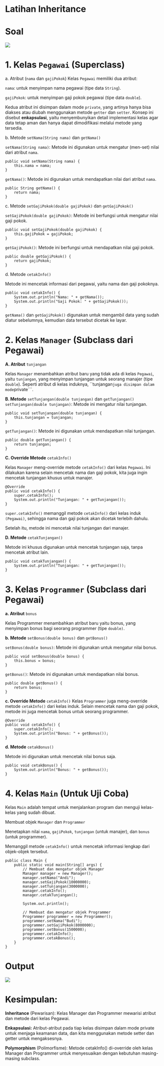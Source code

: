 # Latihan Inheritance
# Soal
<img src= "soal.jpeg">

# 1. Kelas ```Pegawai``` (Superclass)
a. Atribut (```nama``` dan ```gajiPokok```)
Kelas ```Pegawai``` memiliki dua atribut:

```nama```: untuk menyimpan nama pegawai (tipe data ```String```).

```gajiPokok```: untuk menyimpan gaji pokok pegawai (tipe data ```double```).

Kedua atribut ini disimpan dalam mode ```private```, yang artinya hanya bisa diakses atau diubah menggunakan metode ```getter``` dan ```setter```. Konsep ini disebut **enkapsulasi**, yaitu menyembunyikan detail implementasi kelas agar data tetap aman dan hanya dapat dimodifikasi melalui metode yang tersedia.

b. Metode ```setNama(String nama)``` dan ```getNama()```

```setNama(String nama)```: Metode ini digunakan untuk mengatur (men-set) nilai dari atribut ```nama```.

```
public void setNama(String nama) {
    this.nama = nama;
}
```
```getNama()```: Metode ini digunakan untuk mendapatkan nilai dari atribut ```nama```.

```
public String getNama() {
    return nama;
}
```
c. Metode ```setGajiPokok(double gajiPokok)``` dan ```getGajiPokok()```

```setGajiPokok(double gajiPokok)```: Metode ini berfungsi untuk mengatur nilai gaji pokok.

```
public void setGajiPokok(double gajiPokok) {
    this.gajiPokok = gajiPokok;
}
```
```getGajiPokok()```: Metode ini berfungsi untuk mendapatkan nilai gaji pokok.

```
public double getGajiPokok() {
    return gajiPokok;
}
```
d. Metode ```cetakInfo()```

Metode ini mencetak informasi dari pegawai, yaitu nama dan gaji pokoknya.

```
public void cetakInfo() {
    System.out.println("Nama: " + getNama());
    System.out.println("Gaji Pokok: " + getGajiPokok());
}
```
```getNama()``` dan ```getGajiPokok()``` digunakan untuk mengambil data yang sudah diatur sebelumnya, kemudian data tersebut dicetak ke layar.
# 2. Kelas ```Manager``` (Subclass dari Pegawai)
**A. Atribut** ```tunjangan```

Kelas ```Manager``` menambahkan atribut baru yang tidak ada di kelas ```Pegawai```, yaitu ```tunjangan```, yang menyimpan tunjangan untuk seorang manajer (tipe ```double```). Seperti atribut di kelas induknya, ``tunjangan``` juga disimpan dalam mode ```private```.

**B. Metode** ```setTunjangan(double tunjangan)``` dan ```getTunjangan()```
```setTunjangan(double tunjangan)```: Metode ini mengatur nilai tunjangan.

```
public void setTunjangan(double tunjangan) {
    this.tunjangan = tunjangan;
}
```
```getTunjangan()```: Metode ini digunakan untuk mendapatkan nilai tunjangan.

```
public double getTunjangan() {
    return tunjangan;
}
```
**C. Override Metode** ```cetakInfo()```

Kelas ```Manager``` meng-override metode ```cetakInfo()``` dari kelas ```Pegawai```. Ini dilakukan karena selain mencetak nama dan gaji pokok, kita juga ingin mencetak tunjangan khusus untuk manajer.

```
@Override
public void cetakInfo() {
    super.cetakInfo();
    System.out.println("Tunjangan: " + getTunjangan());
}
```
```super.cetakInfo()``` memanggil metode ```cetakInfo()``` dari kelas induk ```(Pegawai)```, sehingga nama dan gaji pokok akan dicetak terlebih dahulu.

Setelah itu, metode ini mencetak nilai tunjangan dari manajer.

**D. Metode** ```cetakTunjangan()```

Metode ini khusus digunakan untuk mencetak tunjangan saja, tanpa mencetak atribut lain.

```
public void cetakTunjangan() {
    System.out.println("Tunjangan: " + getTunjangan());
}
```
# 3. Kelas ```Programmer``` (Subclass dari Pegawai)
**a. Atribut** ```bonus```

Kelas Programmer menambahkan atribut baru yaitu bonus, yang menyimpan bonus bagi seorang programmer (tipe ```double)```.

**b. Metode** ```setBonus(double bonus)``` dan ```getBonus()```

```setBonus(double bonus)```: Metode ini digunakan untuk mengatur nilai bonus.

```
public void setBonus(double bonus) {
    this.bonus = bonus;
}
```
```getBonus()```: Metode ini digunakan untuk mendapatkan nilai bonus.

```
public double getBonus() {
    return bonus;
}
```
**c. Override Metode** ```cetakInfo()```
Kelas ```Programmer``` juga meng-override metode ```cetakInfo()``` dari kelas induk. Selain mencetak nama dan gaji pokok, metode ini juga mencetak bonus untuk seorang programmer.

```
@Override
public void cetakInfo() {
    super.cetakInfo();
    System.out.println("Bonus: " + getBonus());
}
```
**d. Metode** ```cetakBonus()```

Metode ini digunakan untuk mencetak nilai bonus saja.

```
public void cetakBonus() {
    System.out.println("Bonus: " + getBonus());
}
```
# 4. Kelas ```Main``` (Untuk Uji Coba)

Kelas ```Main``` adalah tempat untuk menjalankan program dan menguji kelas-kelas yang sudah dibuat.

Membuat objek ```Manager``` dan ```Programmer```

Menetapkan nilai ```nama```, ```gajiPokok```, ```tunjangan``` (untuk manajer), dan ```bonus``` (untuk programmer).

Memanggil metode ```cetakInfo()``` untuk mencetak informasi lengkap dari objek-objek tersebut. 

```
public class Main {
    public static void main(String[] args) {
        // Membuat dan mengatur objek Manager
        Manager manager = new Manager();
        manager.setNama("Andi");
        manager.setGajiPokok(10000000);
        manager.setTunjangan(3000000);
        manager.cetakInfo();
        manager.cetakTunjangan();

        System.out.println();

        // Membuat dan mengatur objek Programmer
        Programmer programmer = new Programmer();
        programmer.setNama("Budi");
        programmer.setGajiPokok(8000000);
        programmer.setBonus(1500000);
        programmer.cetakInfo();
        programmer.cetakBonus();
    }
}
```
# Output
<img src=output1.png>

# Kesimpulan:

**Inheritance** (Pewarisan): Kelas Manager dan Programmer mewarisi atribut dan metode dari kelas Pegawai.

**Enkapsulasi:** Atribut-atribut pada tiap kelas disimpan dalam mode private untuk menjaga keamanan data, dan kita menggunakan metode setter dan getter untuk mengaksesnya.

**Polymorphism** (Polimorfisme): Metode cetakInfo() di-override oleh kelas Manager dan Programmer untuk menyesuaikan dengan kebutuhan masing-masing subclass.
